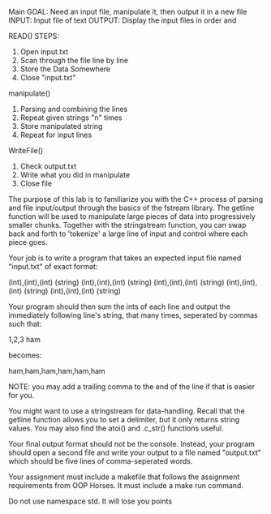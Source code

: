 Main
GOAL: Need an input file, manipulate it, then output it in a new file
INPUT: Input file of text
OUTPUT: Display the input files in order and  

READ()
STEPS:
1) Open input.txt
2) Scan through the file line by line
3) Store the Data Somewhere
4) Close "input.txt"

manipulate()
1) Parsing and combining the lines
2) Repeat given strings "n" times
3) Store manipulated string 
4) Repeat for input lines 

WriteFile()
1) Check output.txt
2) Write what you did in manipulate
3) Close file 


The purpose of this lab is to familiarize you with the C++ process of parsing and file input/output through the basics of the fstream library. The getline function will be used to manipulate large pieces of data into progressively smaller chunks. Together with the stringstream function, you can swap back and forth to 'tokenize' a large line of input and control where each piece goes.

Your job is to write a program that takes an expected input file named "input.txt" of exact format:

(int),(int),(int)
(string)
(int),(int),(int)
(string)
(int),(int),(int)
(string)
(int),(int),(int)
(string)
(int),(int),(int)
(string)

Your program should then sum the ints of each line and output the immediately following line's string, that many times, seperated by commas such that:

1,2,3
ham

becomes:

ham,ham,ham,ham,ham,ham

NOTE: you may add a trailing comma to the end of the line if that is easier for you.

You might want to use a stringstream for data-handling. Recall that the getline function allows you to set a delimiter, but it only returns string values.
You may also find the atoi() and .c_str() functions useful.

Your final output format should not be the console. Instead, your program should open a second file and write your output to a file named "output.txt" which should be five lines of comma-seperated words.

Your assignment must include a makefile that follows the assignment requirements from OOP Horses. It must include a make run command.

Do not use namespace std. It will lose you points